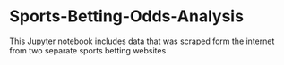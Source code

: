 # Sports-Betting-Odds-Analysis
This Jupyter notebook includes data that was scraped form the internet from two separate sports betting websites
